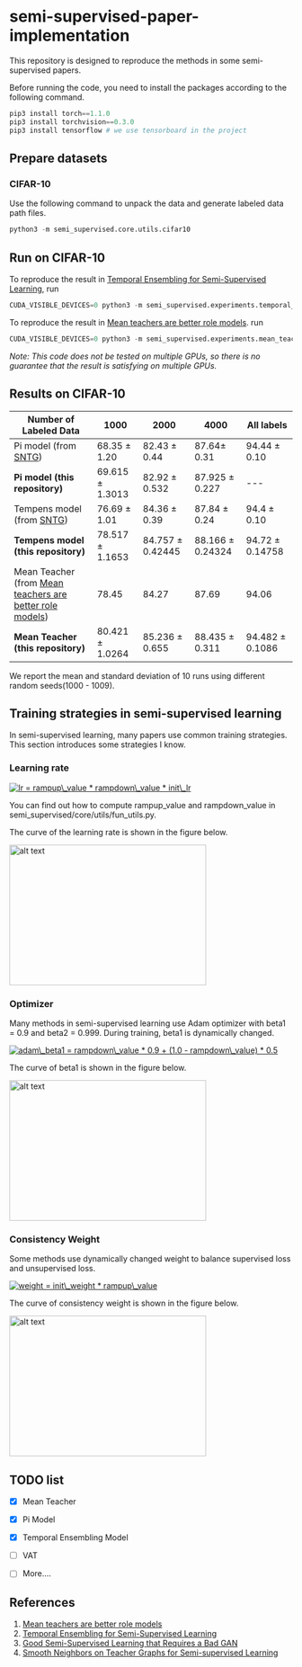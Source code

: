 # semi-supervised-paper-implementation

This repository is designed to reproduce the methods in some semi-supervised papers.

Before running the code, you need to install the packages according to the following command.

```python
pip3 install torch==1.1.0
pip3 install torchvision==0.3.0
pip3 install tensorflow # we use tensorboard in the project
```



## Prepare datasets

### CIFAR-10

Use the following command to unpack the data and generate labeled data path files. 

```python
python3 -m semi_supervised.core.utils.cifar10
```



## Run on CIFAR-10

To reproduce the result in [Temporal Ensembling for Semi-Supervised Learning](https://arxiv.org/abs/1610.02242), run

```python
CUDA_VISIBLE_DEVICES=0 python3 -m semi_supervised.experiments.temporal_ensembling.cifar10_test
```

To reproduce the result in [Mean teachers are better role models](https://arxiv.org/abs/1703.01780). run

```python
CUDA_VISIBLE_DEVICES=0 python3 -m semi_supervised.experiments.mean_teacher.cifar10_test
```

*Note: This code does not be tested on multiple GPUs, so there is no guarantee that the result is satisfying on multiple GPUs.*



## Results on CIFAR-10

| Number of Labeled Data                                       | 1000      | 2000      | 4000      | All labels |
| ------------------------------------------------------------ | --------- | --------- | --------- | ---------- |
| Pi model (from [SNTG](http://openaccess.thecvf.com/content_cvpr_2018/papers/Luo_Smooth_Neighbors_on_CVPR_2018_paper.pdf)) | 68.35 $\pm$ 1.20     | 82.43 $\pm$ 0.44 | 87.64‬$\pm$ 0.31 | 94.44 $\pm$ 0.10 |       |
| **Pi model (this repository)** | 69.615 $\pm$ 1.3013 | 82.92 $\pm$ 0.532 | 87.925 $\pm$ 0.227 | --- |
| Tempens model (from [SNTG](http://openaccess.thecvf.com/content_cvpr_2018/papers/Luo_Smooth_Neighbors_on_CVPR_2018_paper.pdf)) | 76.69 $\pm$ 1.01 | 84.36 $\pm$ 0.39 | 87.84 $\pm$ 0.24 | 94.4 $\pm$ 0.10 | 
| **Tempens model (this repository)**                              | 78.517 $\pm$ 1.1653 | 84.757 $\pm$ 0.42445 | 88.166 $\pm$ 0.24324 | 94.72 $\pm$ 0.14758  |
| Mean Teacher (from [Mean teachers are better role models](https://arxiv.org/abs/1703.01780)) | 78.45     | 84.27     | 87.69 | 94.06      |
| **Mean Teacher (this repository)**                           | 80.421 $\pm$ 1.0264 | 85.236 $\pm$ 0.655 | 88.435 $\pm$ 0.311     | 94.482 $\pm$ 0.1086   |

We report the mean and standard deviation of 10 runs using different random seeds(1000 - 1009).



## Training strategies in semi-supervised learning

In semi-supervised learning, many papers use common training strategies. This section introduces some strategies I know.

### Learning rate

<a href="https://www.codecogs.com/eqnedit.php?latex=\fn_jvn&space;lr&space;=&space;rampup\_value&space;*&space;rampdown\_value&space;*&space;init\_lr" target="_blank"><img src="https://latex.codecogs.com/svg.latex?\fn_jvn&space;lr&space;=&space;rampup\_value&space;*&space;rampdown\_value&space;*&space;init\_lr" title="lr = rampup\_value * rampdown\_value * init\_lr" /></a>

You can find out how to compute rampup_value and rampdown_value in semi_supervised/core/utils/fun_utils.py.

The curve of the learning rate is shown in the figure below.

<img src="semi_supervised/pics/LearningRate.png" alt="alt text" width="350" height="250">

### Optimizer

Many methods in semi-supervised learning use Adam optimizer with beta1 = 0.9 and beta2 = 0.999. During training, beta1 is dynamically changed.

<a href="https://www.codecogs.com/eqnedit.php?latex=\fn_jvn&space;adam\_beta1&space;=&space;rampdown\_value&space;*&space;0.9&space;&plus;&space;(1.0&space;-&space;rampdown\_value)&space;*&space;0.5" target="_blank"><img src="https://latex.codecogs.com/svg.latex?\fn_jvn&space;adam\_beta1&space;=&space;rampdown\_value&space;*&space;0.9&space;&plus;&space;(1.0&space;-&space;rampdown\_value)&space;*&space;0.5" title="adam\_beta1 = rampdown\_value * 0.9 + (1.0 - rampdown\_value) * 0.5" /></a>

The curve of beta1 is shown in the figure below.

<img src="semi_supervised/pics/Adam1.png" alt="alt text" width="350" height="250">

### Consistency Weight

Some methods use dynamically changed weight to balance supervised loss and unsupervised loss. 

<a href="https://www.codecogs.com/eqnedit.php?latex=\fn_jvn&space;weight&space;=&space;init\_weight&space;*&space;rampup\_value" target="_blank"><img src="https://latex.codecogs.com/svg.latex?\fn_jvn&space;weight&space;=&space;init\_weight&space;*&space;rampup\_value" title="weight = init\_weight * rampup\_value" /></a>

The curve of consistency weight is shown in the figure below.

<img src="semi_supervised/pics/ConsistencyWeight.png" alt="alt text" width="350" height="250">



## TODO list

- [x] Mean Teacher
- [x] Pi Model
- [x] Temporal Ensembling Model
- [ ] VAT
- [ ] More....



## References

1.  [Mean teachers are better role models](https://github.com/CuriousAI/mean-teacher)
2.  [Temporal Ensembling for Semi-Supervised Learning](https://github.com/smlaine2/tempens)
3.  [Good Semi-Supervised Learning that Requires a Bad GAN](https://github.com/kimiyoung/ssl_bad_gan)
4.  [Smooth Neighbors on Teacher Graphs for Semi-supervised Learning](https://github.com/xinmei9322/SNTG)


